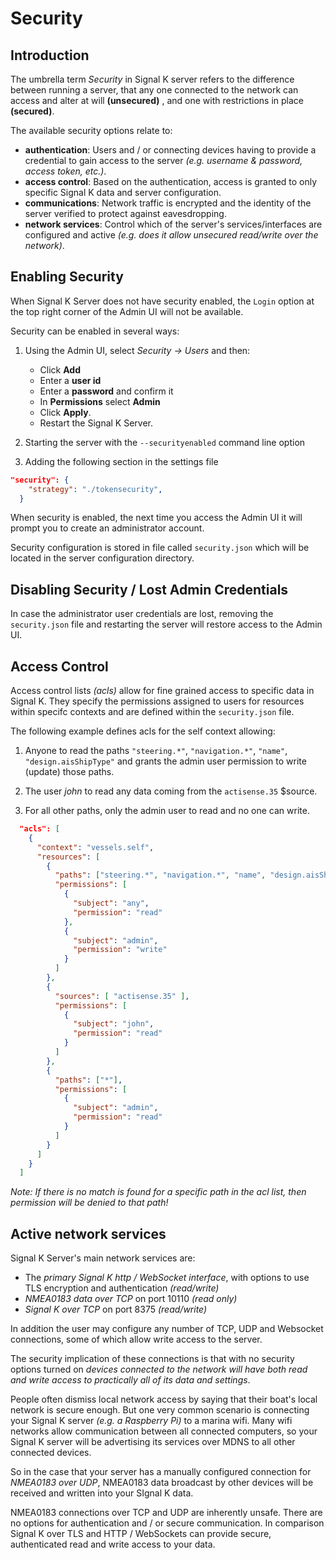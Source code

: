 # Security

## Introduction


The umbrella term _Security_ in Signal K server refers to the difference between running a server, that any one connected to the network can access and alter at will **(unsecured)** , and one with restrictions in place **(secured)**.

The available security options relate to:
* **authentication**: Users and / or connecting devices having to provide a credential to gain access to the server _(e.g. username & password, access token, etc.)_.
* **access control**: Based on the authentication, access is granted to only specific Signal K data and server configuration.
* **communications**: Network traffic is encrypted and the identity of the server verified to protect against eavesdropping.
* **network services**: Control which of the server's services/interfaces are configured and active _(e.g. does it allow unsecured read/write over the network)_.


## Enabling Security

When Signal K Server does not have security enabled, the `Login` option at the top right corner of the Admin UI will not be available.

Security can be enabled in several ways:
1. Using the Admin UI, select _Security -> Users_ and then:
    - Click **Add**
    - Enter a **user id**
    - Enter a **password** and confirm it
    - In **Permissions** select **Admin**
    - Click **Apply**.
    - Restart the Signal K Server.

2. Starting the server with the `--securityenabled` command line option
3. Adding the following section in the settings file

```JSON
"security": {
    "strategy": "./tokensecurity",
  }
```

When security is enabled, the next time you access the Admin UI it will prompt you to create an administrator account.

Security configuration is stored in file called `security.json` which will be located in the server configuration directory.


## Disabling Security / Lost Admin Credentials

In case the administrator user credentials are lost, removing the `security.json` file and restarting the server will restore access to the Admin UI.


## Access Control

Access control lists _(acls)_ allow for fine grained access to specific data in Signal K. They specify the permissions assigned to users for resources within specifc contexts and are defined within the `security.json` file.

The following example defines acls for the self context allowing:
1. Anyone to read the paths `"steering.*"`, `"navigation.*"`, `"name"`, `"design.aisShipType"` and grants the admin user permission to write (update) those paths. 

2. The user _john_ to read any data coming from the `actisense.35` $source.

3. For all other paths, only the admin user to read and no one can write.

```JSON
  "acls": [
    {
      "context": "vessels.self",
      "resources": [
        {
          "paths": ["steering.*", "navigation.*", "name", "design.aisShipType"],
          "permissions": [
            {
              "subject": "any",
              "permission": "read"
            },
            {
              "subject": "admin",
              "permission": "write"
            }
          ]
        },
        {
          "sources": [ "actisense.35" ],
          "permissions": [
            {
              "subject": "john",
              "permission": "read"
            }
          ]
        },
        {
          "paths": ["*"],
          "permissions": [
            {
              "subject": "admin",
              "permission": "read"
            }
          ]
        }
      ]
    }
  ]
  ```

  _Note: If there is no match is found for a specific path in the acl list, then permission will be denied to that path!_

## Active network services

Signal K Server's main network services are:
- The _primary Signal K http / WebSocket interface_, with options to use TLS encryption and authentication _(read/write)_
- *NMEA0183 data over TCP* on port 10110 _(read only)_
- *Signal K over TCP* on port 8375 _(read/write)_

In addition the user may configure any number of TCP, UDP and Websocket connections, some of which allow write access to the server.

The security implication of these connections is that with no security options turned on _devices connected to the network will have both read and write access to practically all of its data and settings_.

People often dismiss local network access by saying that their boat's local network is secure enough. But one very common scenario is connecting your Signal K server _(e.g. a Raspberry Pi)_ to a marina wifi.
Many wifi networks allow communication between all connected computers, so your Signal K server will be advertising its services over MDNS to all other connected devices. 

So in the case that your server has a manually configured connection for _NMEA0183 over UDP_, NMEA0183 data broadcast by other devices will be received and written into your SIgnal K data.

NMEA0183 connections over TCP and UDP are inherently unsafe. There are no options for authentication and / or secure communication. In comparison Signal K over TLS and HTTP / WebSockets can provide secure, authenticated read and write access to your data.

